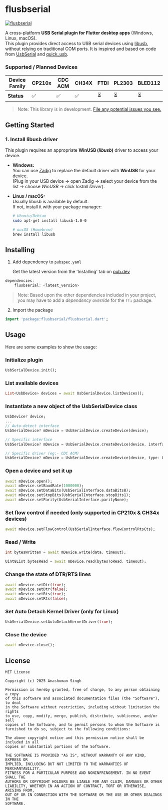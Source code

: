 # flusbserial
[![flusbserial](https://img.shields.io/pub/v/flusbserial?label=flusbserial)](https://pub.dev/packages/flusbserial)

A cross-platform **USB Serial plugin for Flutter desktop apps** (Windows, Linux, macOS).  
This plugin provides direct access to USB serial devices using [libusb](https://libusb.info), without relying on traditional COM ports.
It is inspired and based on code from [UsbSerial](https://github.com/felHR85/UsbSerial) and [quick_usb](https://github.com/woodemi/quick.flutter/tree/master/packages/quick_usb).

### Supported / Planned Devices
| Device Family | CP210x | CDC ACM | CH34X | FTDI | PL2303 | BLED112 |
| ------------- | --------- | --------- | --------- | --------- | --------- | --------- |
| **Status**    | ✅ | ✅ | ✅ | ⏳ | ⏳ | ⏳ |

>Note: This library is in development. [File any potential issues you see.](https://github.com/AsCress/flusbserial/issues)

## Getting Started

### 1. Install libusb driver
This plugin requires an appropriate **WinUSB (_libusb_)** driver to access your device.

- **Windows:**  
  You can use [Zadig](https://zadig.akeo.ie/) to replace the default driver with **WinUSB** for your device.  
  (Plug in your USB device → open Zadig → select your device from the list → choose *WinUSB* → click *Install Driver*).

- **Linux / macOS:**  
  Usually libusb is available by default.  
  If not, install it with your package manager:  

  ```bash
  # Ubuntu/Debian
  sudo apt-get install libusb-1.0-0

  # macOS (Homebrew)
  brew install libusb
## Installing

1.  Add dependency to `pubspec.yaml`

    Get the latest version from the 'Installing' tab on [pub.dev](https://pub.dev/packages/flusbserial/install)
    
```dart
dependencies:
    flusbserial: <latest_version>
```
>Note: Based upon the other dependencies included in your project, you may have to add a _dependency override_ for the `ffi` package.

2.  Import the package
```dart
import 'package:flusbserial/flusbserial.dart';
```
## Usage
Here are some examples to show the usage:

### Initialize plugin
```dart
UsbSerialDevice.init();
```

### List available devices
```dart
List<UsbDevice> devices = await UsbSerialDevice.listDevices();
```

### Instantiate a new object of the UsbSerialDevice class
```dart
UsbDevice? device;
...
// Auto-detect interface
UsbSerialDevice? mDevice = UsbSerialDevice.createDevice(device);

// Specific interface
UsbSerialDevice? mDevice = UsbSerialDevice.createDevice(device, interfaceId: 0);

// Specific driver (eg:- CDC ACM)
UsbSerialDevice? mDevice = UsbSerialDevice.createDevice(device, type: UsbSerialDevice.cdc);
```

### Open a device and set it up
```dart
await mDevice.open();
await mDevice.setBaudRate(1000000);
await mDevice.setDataBits(UsbSerialInterface.dataBits8);
await mDevice.setStopBits(UsbSerialInterface.stopBits1);
await mDevice.setParity(UsbSerialInterface.parityNone);
```

### Set flow control if needed (only supported in CP210x & CH34x devices)
```dart
await mDevice.setFlowControl(UsbSerialInterface.flowControlRtsCts);
```

### Read / Write
```dart
int bytesWritten = await mDevice.write(data, timeout);

Uint8List bytesRead = await mDevice.read(bytesToRead, timeout);
```

### Change the state of DTR/RTS lines
```dart
await mDevice.setDtr(true);
await mDevice.setDtr(false);
await mDevice.setRts(true);
await mDevice.setRts(false);
```

### Set Auto Detach Kernel Driver (only for Linux)
```dart
UsbSerialDevice.setAutoDetachKernelDriver(true);
```

### Close the device
```dart
await mDevice.close();
```

## License
```
MIT License

Copyright (c) 2025 Anashuman Singh

Permission is hereby granted, free of charge, to any person obtaining a copy
of this software and associated documentation files (the "Software"), to deal
in the Software without restriction, including without limitation the rights
to use, copy, modify, merge, publish, distribute, sublicense, and/or sell
copies of the Software, and to permit persons to whom the Software is
furnished to do so, subject to the following conditions:

The above copyright notice and this permission notice shall be included in all
copies or substantial portions of the Software.

THE SOFTWARE IS PROVIDED "AS IS", WITHOUT WARRANTY OF ANY KIND, EXPRESS OR
IMPLIED, INCLUDING BUT NOT LIMITED TO THE WARRANTIES OF MERCHANTABILITY,
FITNESS FOR A PARTICULAR PURPOSE AND NONINFRINGEMENT. IN NO EVENT SHALL THE
AUTHORS OR COPYRIGHT HOLDERS BE LIABLE FOR ANY CLAIM, DAMAGES OR OTHER
LIABILITY, WHETHER IN AN ACTION OF CONTRACT, TORT OR OTHERWISE, ARISING FROM,
OUT OF OR IN CONNECTION WITH THE SOFTWARE OR THE USE OR OTHER DEALINGS IN THE
SOFTWARE.
```